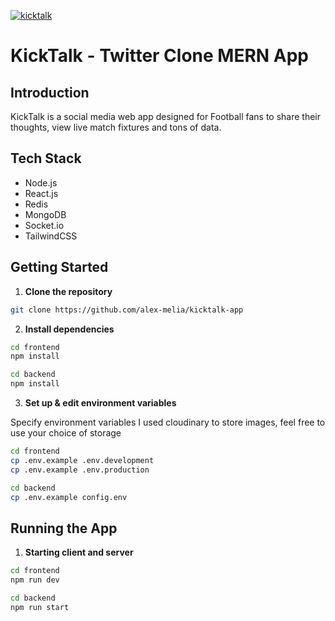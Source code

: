 
[![kicktalk](https://github.com/user-attachments/assets/e0c0c1ed-53f2-4a26-8a3f-5373bb397efb)](https://kicktalk-client.vercel.app)
# KickTalk - Twitter Clone MERN App

## Introduction

KickTalk is a social media web app designed for Football fans to share their thoughts, view live match fixtures and tons of data.

## Tech Stack

- Node.js
- React.js
- Redis
- MongoDB
- Socket.io
- TailwindCSS

## Getting Started

1. **Clone the repository**

```bash
git clone https://github.com/alex-melia/kicktalk-app
```

2. **Install dependencies**

```bash
cd frontend
npm install
```

```bash
cd backend
npm install
```

3. **Set up & edit environment variables**

Specify environment variables
I used cloudinary to store images, feel free to use your choice of storage

```bash
cd frontend
cp .env.example .env.development
cp .env.example .env.production
```

```bash
cd backend
cp .env.example config.env
```

## Running the App

1. **Starting client and server**

```bash
cd frontend
npm run dev
```

```bash
cd backend
npm run start
```
